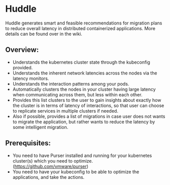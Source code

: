 # Huddle
Huddle generates smart and feasible recommendations for migration plans to reduce overall latency in distributed containerized applications. More details can be found over in the wiki.

## Overview:
- Understands the kubernetes cluster state through the kubeconfig provided. 
- Understands the inherent network latencies across the nodes via the latency monitors.
- Understands the interaction patterns among your pods.
- Automatically clusters the nodes in your cluster having large latency when communicating across them, but less within each other.
- Provides this list clusters to the user to gain insights about exactly how the cluster is in terms of latency of interactions, so that user can choose to replicate services in multiple clusters if needed.
- Also if possible, provides a list of migrations in case user does not wants to migrate the application, but rather wants to reduce the latency by some intelligent migration.

## Prerequisites: 
- You need to have Purser installed and running for your kubernetes cluster(s) which you need to optimize. (https://github.com/vmware/purser)
- You need to have your kubeconfig to be able to optimize the applications, and take the actions.
